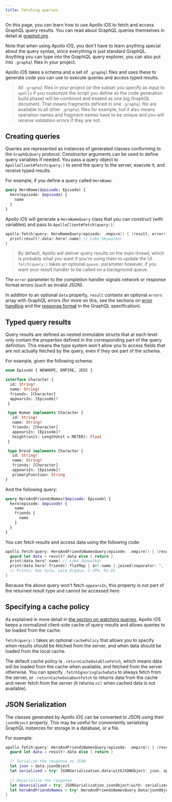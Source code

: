 ```yaml
---
title: Fetching queries
---
```


On this page, you can learn how to use Apollo iOS to fetch and access GraphQL query results. You can read about GraphQL queries themselves in detail at [graphql.org](http://graphql.org/docs/queries/).

Note that when using Apollo iOS, you don't have to learn anything special about the query syntax, since everything is just standard GraphQL. Anything you can type into the GraphiQL query explorer, you can also put into `.graphql` files in your project.

Apollo iOS takes a schema and a set of `.graphql` files and uses these to generate code you can use to execute queries and access typed results.

> All `.graphql` files in your project (or the subset you specify as input to `apollo` if you customize the script you define as the code generation build phase) will be combined and treated as one big GraphQL document. That means fragments defined in one `.graphql` file are available to all other `.graphql` files for example, but it also means operation names and fragment names have to be unique and you will receive validation errors if they are not.

<h2 id="creating-queries">Creating queries</h2>

Queries are represented as instances of generated classes conforming to the `GraphQLQuery` protocol. Constructor arguments can be used to define query variables if needed. You pass a query object to `ApolloClient#fetch(query:)` to send the query to the server, execute it, and receive typed results.

For example, if you define a query called `HeroName`:

```graphql
query HeroName($episode: Episode) {
  hero(episode: $episode) {
    name
  }
}
```

Apollo iOS will generate a `HeroNameQuery` class that you can construct (with variables) and pass to `ApolloClient#fetch(query:)`:

```swift
apollo.fetch(query: HeroNameQuery(episode: .empire)) { (result, error) in
  print(result?.data?.hero?.name) // Luke Skywalker
}
```

> By default, Apollo will deliver query results on the main thread, which is probably what you want if you're using them to update the UI. `fetch(query:)` takes an optional `queue:` parameter however, if you want your result handler to be called on a background queue.

The `error` parameter to the completion handler signals network or response format errors (such as invalid JSON).

In addition to an optional `data` property, `result` contains an optional `errors` array with GraphQL errors (for more on this, see the sections on [error handling](https://facebook.github.io/graphql/#sec-Error-handling) and the [response format](https://facebook.github.io/graphql/#sec-Response-Format) in the GraphQL specification).

<h2 id="typed-query-results">Typed query results</h2>

Query results are defined as nested immutable structs that at each level only contain the properties defined in the corresponding part of the query definition. This means the type system won't allow you to access fields that are not actually fetched by the query, even if they *are* part of the schema.

For example, given the following schema:

```graphql
enum Episode { NEWHOPE, EMPIRE, JEDI }

interface Character {
  id: String!
  name: String!
  friends: [Character]
  appearsIn: [Episode]!
 }

 type Human implements Character {
   id: String!
   name: String!
   friends: [Character]
   appearsIn: [Episode]!
   height(unit: LengthUnit = METER): Float
 }

 type Droid implements Character {
   id: String!
   name: String!
   friends: [Character]
   appearsIn: [Episode]!
   primaryFunction: String
}
```

And the following query:

```graphql
query HeroAndFriendsNames($episode: Episode) {
  hero(episode: $episode) {
    name
    friends {
      name
    }
  }
}
```

You can fetch results and access data using the following code:

```swift
apollo.fetch(query: HeroAndFriendsNamesQuery(episode: .empire)) { (result, error) in
  guard let data = result?.data else { return }
  print(data.hero?.name) // Luke Skywalker
  print(data.hero?.friends?.flatMap { $0?.name }.joined(separator: ", "))
  // Prints: Han Solo, Leia Organa, C-3PO, R2-D2
}
```

Because the above query won't fetch `appearsIn`, this property is not part of the returned result type and cannot be accessed here.

<h2 id="cache-policy">Specifying a cache policy</h2>

As explained in more detail in [the section on watching queries](watching-queries.html), Apollo iOS keeps a normalized client-side cache of query results and allows queries to be loaded from the cache.

`fetch(query:)` takes an optional `cachePolicy` that allows you to specify when results should be fetched from the server, and when data should be loaded from the local cache.

The default cache policy is `.returnCacheDataElseFetch`, which means data will be loaded from the cache when available, and fetched from the server otherwise. You can specify `.fetchIgnoringCacheData` to always fetch from the server, or `.returnCacheDataDontFetch` to returns data from the cache and never fetch from the server (it returns `nil` when cached data is not available).

<h2 id="json-serialization">JSON Serialization</h2>

The classes generated by Apollo iOS can be converted to JSON using their `jsonObject` property. This may be useful for conveniently serializing GraphQL instances for storage in a database, or a file.

For example:
```swift
apollo.fetch(query: HeroAndFriendsNamesQuery(episode: .empire)) { (result, error) in
  guard let data = result?.data else { return }

  // Serialize the response as JSON
  let json = data.jsonObject
  let serialized = try! JSONSerialization.data(withJSONObject: json, options: [])
  
  // Deserialize the response
  let deserialized = try! JSONSerialization.jsonObject(with: serialized, options: []) as! JSONObject
  let heroAndFriendsNames = try! HeroAndFriendsNamesQuery.Data(jsonObject: deserialized)
}
```